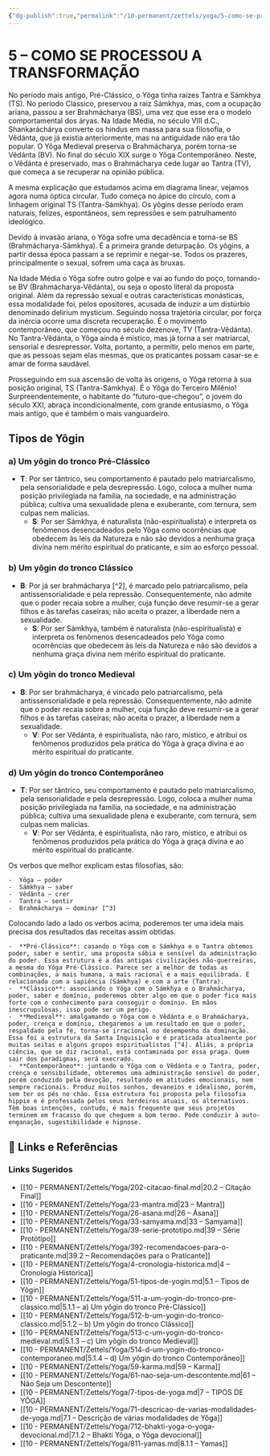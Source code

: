 ```yaml
---
{"dg-publish":true,"permalink":"/10-permanent/zettels/yoga/5-como-se-processou-a-transformacao/","title":"5 – COMO SE PROCESSOU A TRANSFORMAÇÃO","tags":["source/trato-yoga","type/practice"]}
---
```



# 5 – COMO SE PROCESSOU A TRANSFORMAÇÃO

No período mais antigo, Pré-Clássico, o Yôga tinha raízes Tantra e Sámkhya (TS). No período Clássico, preservou a raiz Sámkhya, mas, com a ocupação ariana, passou a ser Brahmácharya (BS), uma vez que esse era o modelo comportamental dos áryas. Na Idade Média, no século VIII d.C., Shankaráchárya converte os hindus em massa para sua filosofia, o Vêdánta, que já existia anteriormente, mas na antiguidade não era tão popular. O Yôga Medieval preserva o Brahmácharya, porém torna-se Vêdánta (BV). No final do século XIX surge o Yôga Contemporâneo. Neste, o Vêdánta é preservado, mas o Brahmácharya cede lugar ao Tantra (TV), que começa a se recuperar na opinião pública.

A mesma explicação que estudamos acima em diagrama linear, vejamos agora numa óptica circular. Tudo começa no ápice do círculo, com a linhagem original TS (Tantra-Sámkhya). Os yôgins desse período eram naturais, felizes, espontâneos, sem repressões e sem patrulhamento ideológico.

Devido à invasão ariana, o Yôga sofre uma decadência e torna-se BS (Brahmácharya-Sámkhya). É a primeira grande deturpação. Os yôgins, a partir dessa época passam a se reprimir e negar-se. Todos os prazeres, principalmente o sexual, sofrem uma caça às bruxas.

Na Idade Média o Yôga sofre outro golpe e vai ao fundo do poço, tornando-se BV (Brahmácharya-Vêdánta), ou seja o oposto literal da proposta original. Além da repressão sexual e outras características monásticas, essa modalidade foi, pelos opositores, acusada de induzir a um distúrbio denominado delirium mysticum. Seguindo nossa trajetória circular, por força da inércia ocorre uma discreta recuperação. É o movimento contemporâneo, que começou no século dezenove, TV (Tantra-Vêdánta). No Tantra-Vêdánta, o Yôga ainda é místico, mas já torna a ser matriarcal, sensorial e desrepressor. Volta, portanto, a permitir, pelo menos em parte, que as pessoas sejam elas mesmas, que os praticantes possam casar-se e amar de forma saudável.

Prosseguindo em sua ascensão de volta às origens, o Yôga retorna à sua posição original, TS (Tantra-Sámkhya). É o Yôga do Terceiro Milênio! Surpreendentemente, o habitante do “futuro-que-chegou”, o jovem do século XXI, abraça incondicionalmente, com grande entusiasmo, o Yôga mais antigo, que é também o mais vanguardeiro.

## Tipos de Yôgin

### a) Um yôgin do tronco Pré-Clássico
- **T**: Por ser tântrico, seu comportamento é pautado pelo matriarcalismo, pela sensorialidade e pela desrepressão. Logo, coloca a mulher numa posição privilegiada na família, na sociedade, e na administração pública; cultiva uma sexualidade plena e exuberante, com ternura, sem culpas nem malícias.
    - **S**: Por ser Sámkhya, é naturalista (não-espiritualista) e interpreta os fenômenos desencadeados pelo Yôga como ocorrências que obedecem às leis da Natureza e não são devidos a nenhuma graça divina nem mérito espiritual do praticante, e sim ao esforço pessoal.
### b) Um yôgin do tronco Clássico
- **B**: Por já ser brahmácharya [^2], é marcado pelo patriarcalismo, pela antissensorialidade e pela repressão. Consequentemente, não admite que o poder recaia sobre a mulher, cuja função deve resumir-se a gerar filhos e às tarefas caseiras; não aceita o prazer, a liberdade nem a sexualidade.
    - **S**: Por ser Sámkhya, também é naturalista (não-espiritualista) e interpreta os fenômenos desencadeados pelo Yôga como ocorrências que obedecem às leis da Natureza e não são devidos a nenhuma graça divina nem mérito espiritual do praticante.
### c) Um yôgin do tronco Medieval
- **B**: Por ser brahmácharya, é vincado pelo patriarcalismo, pela antissensorialidade e pela repressão. Consequentemente, não admite que o poder recaia sobre a mulher, cuja função deve resumir-se a gerar filhos e às tarefas caseiras; não aceita o prazer, a liberdade nem a sexualidade.
    - **V**: Por ser Vêdánta, é espiritualista, não raro, místico, e atribui os fenômenos produzidos pela prática do Yôga à graça divina e ao mérito espiritual do praticante.
### d) Um yôgin do tronco Contemporâneo
- **T**: Por ser tântrico, seu comportamento é pautado pelo matriarcalismo, pela sensorialidade e pela desrepressão. Logo, coloca a mulher numa posição privilegiada na família, na sociedade, e na administração pública; cultiva uma sexualidade plena e exuberante, com ternura, sem culpas nem malícias.
    - **V**: Por ser Vêdánta, é espiritualista, não raro, místico, e atribui os fenômenos produzidos pela prática do Yôga à graça divina e ao mérito espiritual do praticante.

Os verbos que melhor explicam estas filosofias, são:

    -  Yôga – poder
    -  Sámkhya – saber
    -  Vêdánta – crer
    -  Tantra – sentir
    -  Brahmácharya – dominar [^3]

Colocando lado a lado os verbos acima, poderemos ter uma ideia mais precisa dos resultados das receitas assim obtidas.

    -  **Pré-Clássico**: casando o Yôga com o Sámkhya e o Tantra obtemos poder, saber e sentir, uma proposta sábia e sensível da administração do poder. Essa estrutura é a das antigas civilizações não-guerreiras, a mesma do Yôga Pré-Clássico. Parece ser a melhor de todas as combinações, a mais humana, a mais racional e a mais equilibrada. É relacionada com a sapiência (Sámkhya) e com a arte (Tantra).
    -  **Clássico**: associando o Yôga com o Sámkhya e o Brahmácharya, poder, saber e domínio, poderemos obter algo em que o poder fica mais forte com o conhecimento para conseguir o domínio. Em mãos inescrupulosas, isso pode ser um perigo.
    -  **Medieval**: amalgamando o Yôga com o Vêdánta e o Brahmácharya, poder, crença e domínio, chegaremos a um resultado em que o poder, respaldado pela fé, torna-se irracional no desempenho da dominação. Essa foi a estrutura da Santa Inquisição e é praticada atualmente por muitas seitas e alguns grupos espiritualistas [^4]. Aliás, a própria ciência, que se diz racional, está contaminada por essa praga. Quem sair dos paradigmas, será execrado.
    -  **Contemporâneo**: juntando o Yôga com o Vêdánta e o Tantra, poder, crença e sensibilidade, obteremos uma administração sensível do poder, porém conduzido pela devoção, resultando em atitudes emocionais, nem sempre racionais. Produz muitos sonhos, devaneios e idealismo, porém, sem ter os pés no chão. Essa estrutura foi proposta pela filosofia hippie e é professada pelos seus herdeiros atuais, os alternativos. Têm boas intenções, contudo, é mais frequente que seus projetos terminem em fracasso do que cheguem a bom termo. Pode conduzir à auto-enganação, sugestibilidade e hipnose.


## 🔗 Links e Referências











### Links Sugeridos

- [[10 - PERMANENT/Zettels/Yoga/202-citacao-final.md\|20.2 – Citação Final]]
- [[10 - PERMANENT/Zettels/Yoga/23-mantra.md\|23 – Mantra]]
- [[10 - PERMANENT/Zettels/Yoga/26-asana.md\|26 – Ásana]]
- [[10 - PERMANENT/Zettels/Yoga/33-samyama.md\|33 – Samyama]]
- [[10 - PERMANENT/Zettels/Yoga/39-serie-prototipo.md\|39 – Série Protótipo]]
- [[10 - PERMANENT/Zettels/Yoga/392-recomendacoes-para-o-praticante.md\|39.2 – Recomendações para o Praticante]]
- [[10 - PERMANENT/Zettels/Yoga/4-cronologia-historica.md\|4 – Cronologia Histórica]]
- [[10 - PERMANENT/Zettels/Yoga/51-tipos-de-yogin.md\|5.1 – Tipos de Yôgin]]
- [[10 - PERMANENT/Zettels/Yoga/511-a-um-yogin-do-tronco-pre-classico.md\|5.1.1 – a) Um yôgin do tronco Pré-Clássico]]
- [[10 - PERMANENT/Zettels/Yoga/512-b-um-yogin-do-tronco-classico.md\|5.1.2 – b) Um yôgin do tronco Clássico]]
- [[10 - PERMANENT/Zettels/Yoga/513-c-um-yogin-do-tronco-medieval.md\|5.1.3 – c) Um yôgin do tronco Medieval]]
- [[10 - PERMANENT/Zettels/Yoga/514-d-um-yogin-do-tronco-contemporaneo.md\|5.1.4 – d) Um yôgin do tronco Contemporâneo]]
- [[10 - PERMANENT/Zettels/Yoga/59-karma.md\|59 – Karma]]
- [[10 - PERMANENT/Zettels/Yoga/61-nao-seja-um-descontente.md\|61 – Não Seja um Descontente]]
- [[10 - PERMANENT/Zettels/Yoga/7-tipos-de-yoga.md\|7 – TIPOS DE YÔGA]]
- [[10 - PERMANENT/Zettels/Yoga/71-descricao-de-varias-modalidades-de-yoga.md\|7.1 – Descrição de várias modalidades de Yôga]]
- [[10 - PERMANENT/Zettels/Yoga/712-bhakti-yoga-o-yoga-devocional.md\|7.1.2 – Bhakti Yôga, o Yôga devocional]]
- [[10 - PERMANENT/Zettels/Yoga/811-yamas.md\|8.1.1 – Yamas]]